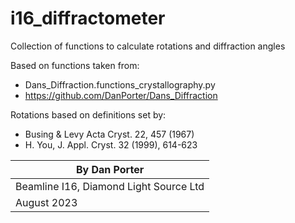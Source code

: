 # i16_diffractometer
Collection of functions to calculate rotations and diffraction angles

Based on functions taken from:
 - Dans_Diffraction.functions_crystallography.py
 - https://github.com/DanPorter/Dans_Diffraction

Rotations based on definitions set by:
 - Busing & Levy Acta Cryst. 22, 457 (1967)
 - H. You, J. Appl. Cryst. 32 (1999), 614-623

| By Dan Porter |
| --- | 
|Beamline I16, Diamond Light Source Ltd |
| August 2023 |
